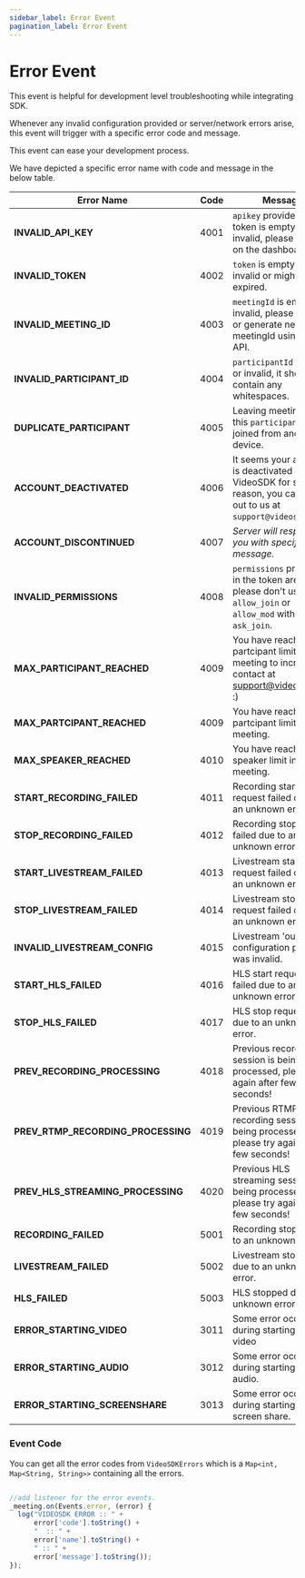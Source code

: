```yaml
---
sidebar_label: Error Event
pagination_label: Error Event
---
```


# Error Event

This event is helpful for development level troubleshooting while integrating SDK.

Whenever any invalid configuration provided or server/network errors arise, this event will trigger with a specific error code and message.

This event can ease your development process.

We have depicted a specific error name with code and message in the below table.

| Error Name                         | Code | Message                                                                                                               |
| ---------------------------------- | ---- | --------------------------------------------------------------------------------------------------------------------- |
| **INVALID_API_KEY**                | 4001 | `apikey` provided in the token is empty or invalid, please verify it on the dashboard.                                |
| **INVALID_TOKEN**                  | 4002 | `token` is empty or invalid or might have expired.                                                                    |
| **INVALID_MEETING_ID**             | 4003 | `meetingId` is empty or invalid, please verify it or generate new meetingId using the API.                            |
| **INVALID_PARTICIPANT_ID**         | 4004 | `participantId` is empty or invalid, it shouldn't contain any whitespaces.                                            |
| **DUPLICATE_PARTICIPANT**          | 4005 | Leaving meeting, since this `participantId` joined from another device.                                               |
| **ACCOUNT_DEACTIVATED**            | 4006 | It seems your account is deactivated by VideoSDK for some reason, you can reach out to us at `support@videosdk.live`. |
| **ACCOUNT_DISCONTINUED**           | 4007 | _Server will respond you with specific message._                                                                      |
| **INVALID_PERMISSIONS**            | 4008 | `permissions` provided in the token are invalid, please don't use `allow_join` or `allow_mod` with `ask_join`.        |
| **MAX_PARTICIPANT_REACHED**        | 4009 | You have reached max partcipant limit in a meeting to increase contact at support@videosdk.live :)                    |
| **MAX_PARTCIPANT_REACHED**         | 4009 | You have reached max partcipant limit in a meeting.                                                                   |
| **MAX_SPEAKER_REACHED**            | 4010 | You have reached max speaker limit in a meeting.                                                                      |
| **START_RECORDING_FAILED**         | 4011 | Recording start request failed due to an unknown error.                                                               |
| **STOP_RECORDING_FAILED**          | 4012 | Recording stop request failed due to an unknown error.                                                                |
| **START_LIVESTREAM_FAILED**        | 4013 | Livestream start request failed due to an unknown error.                                                              |
| **STOP_LIVESTREAM_FAILED**         | 4014 | Livestream stop request failed due to an unknown error.                                                               |
| **INVALID_LIVESTREAM_CONFIG**      | 4015 | Livestream 'outputs' configuration provided was invalid.                                                              |
| **START_HLS_FAILED**               | 4016 | HLS start request failed due to an unknown error.                                                                     |
| **STOP_HLS_FAILED**                | 4017 | HLS stop request failed due to an unknown error.                                                                      |
| **PREV_RECORDING_PROCESSING**      | 4018 | Previous recording session is being processed, please try again after few seconds!                                    |
| **PREV_RTMP_RECORDING_PROCESSING** | 4019 | Previous RTMP recording session is being processed, please try again after few seconds!                               |
| **PREV_HLS_STREAMING_PROCESSING**  | 4020 | Previous HLS streaming session is being processed, please try again after few seconds!                                |
| **RECORDING_FAILED**               | 5001 | Recording stopped due to an unknown error.                                                                            |
| **LIVESTREAM_FAILED**              | 5002 | Livestream stopped due to an unknown error.                                                                           |
| **HLS_FAILED**                     | 5003 | HLS stopped due to an unknown error.                                                                                  |
| **ERROR_STARTING_VIDEO**           | 3011 | Some error occured during starting the video                                                                          |
| **ERROR_STARTING_AUDIO**           | 3012 | Some error occured during starting the audio.                                                                         |
| **ERROR_STARTING_SCREENSHARE**     | 3013 | Some error occured during starting the screen share.                                                                  |

### Event Code

You can get all the error codes from `VideoSDKErrors` which is a `Map<int, Map<String, String>>` containing all the errors.

```js

//add listener for the error events.
_meeting.on(Events.error, (error) {
  log("VIDEOSDK ERROR :: " +
      error['code'].toString() +
      "  :: " +
      error['name'].toString() +
      " :: " +
      error['message'].toString());
});
```
